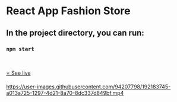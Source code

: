 # React App Fashion Store

## In the project directory, you can run:

### `npm start`

<br>

[⭐ See live](https://react-al-fashion-store.netlify.app/)


https://user-images.githubusercontent.com/94207798/192183745-a013a725-1297-4d21-8a70-8dc337d849bf.mp4

